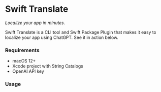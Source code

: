 # Swift Translate
*Localize your app in minutes.*

Swift Translate is a CLI tool and Swift Package Plugin that makes it easy to localize your app using ChatGPT. See it in action below.

### Requirements
- macOS 12+
- Xcode project with String Catalogs
- OpenAI API key

### Usage


